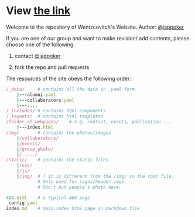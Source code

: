 # View [the link](https://mineralcloud.github.io/)

Welcome to the repository of Wentzcovitch's Website.
Author: [@jappoker](https://github.com/jappoker)

If you are one of our group and want to make revision/ add contents, please choose one of the following:

1. contact [@jappoker](https://github.com/jappoker)

2. fork the repo and pull requests

The resources of the site obeys the following order:

```ruby
/_data/     # contains all the data in .yaml form
    |---alumni.yaml
    |---collaborators.yaml
    |---....
/_includes/ # contains html components
/_layouts/  # contains html templates
/folder_of_webpages/    # e.g. contact, events, publication ...
    |---index.html
/img/       # contains the photos/images
    |/collaborators/
    |/events/
    |/group_photo/
    |/...../
/static/    # contains the static files
    |/css/   
    |/js/ 
    |/img/  # ! it is different from the /img/ in the root file. 
            # Only used for logos/header-imgs. 
            # Don't put people's photo here.

404.html    # a typical 404 page
_config.yaml
index.md    # main index html page in markdown file
```
